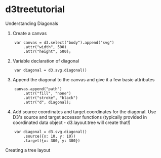 # d3treetutorial


Understanding Diagonals

1. Create a canvas
```
	var canvas = d3.select("body").append("svg")
		.attr("width", 500)
		.attr("height", 500);
```
2. Variable declaration of diagonal
```
	var diagonal = d3.svg.diagonal()
```
3. Append the diagonal to the canvas and give it a few basic attributes
```
	canvas.append("path")
		.attr("fill", "none")
		.attr("stroke", "black")
		.attr("d", diagonal); 
```
4. Add source coordinates and target coordinates for the diagonal. Use D3's source and target accessor functions (typically provided in coordinated data object - d3.layout.tree will create that!)
```
	var diagonal = d3.svg.diagonal()
		.source({x: 10, y: 10}) 
		.target({x: 300, y: 300})
```

Creating a tree layout